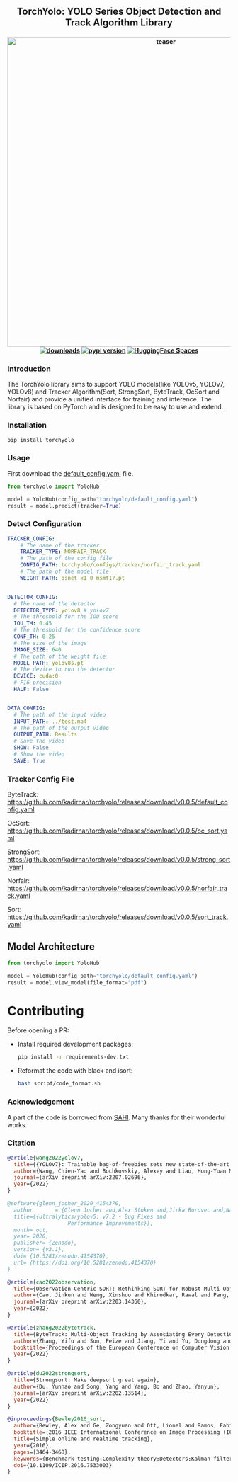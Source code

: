 <div align="center">
<h2>
  TorchYolo: YOLO Series Object Detection and Track Algorithm Library
</h2>
<h4>
    <img width="700" alt="teaser" src="https://github.com/kadirnar/TrackerHub/blob/main/docs/norfair_track/norfair_demo.gif">
<div>
    <a href="https://pepy.tech/project/torchyolo"><img src="https://pepy.tech/badge/torchyolo" alt="downloads"></a>
    <a href="https://badge.fury.io/py/torchyolo"><img src="https://badge.fury.io/py/torchyolo.svg" alt="pypi version"></a>
    <a href="https://huggingface.co/spaces/kadirnar/torchyolo"><img src="https://img.shields.io/badge/%20HuggingFace%20-Demo-blue.svg" alt="HuggingFace Spaces"></a>
</div>
</div>


### Introduction

The TorchYolo library aims to support YOLO models(like YOLOv5, YOLOv7, YOLOv8) and Tracker Algorithm(Sort, StrongSort, ByteTrack, OcSort and Norfair) and provide a unified interface for training and inference. The library is based on PyTorch and is designed to be easy to use and extend.

### Installation 
```bash
pip install torchyolo
```
### Usage
First download the [default_config.yaml](https://github.com/kadirnar/torchyolo/releases/download/v0.0.5/default_config.yaml) file.

```python
from torchyolo import YoloHub

model = YoloHub(config_path="torchyolo/default_config.yaml")
result = model.predict(tracker=True)
```

### Detect Configuration
```yaml
TRACKER_CONFIG:
    # The name of the tracker
    TRACKER_TYPE: NORFAIR_TRACK
    # The path of the config file
    CONFIG_PATH: torchyolo/configs/tracker/norfair_track.yaml
    # The path of the model file
    WEIGHT_PATH: osnet_x1_0_msmt17.pt


DETECTOR_CONFIG:
  # The name of the detector
  DETECTOR_TYPE: yolov8 # yolov7
  # The threshold for the IOU score
  IOU_TH: 0.45
  # The threshold for the confidence score
  CONF_TH: 0.25
  # The size of the image
  IMAGE_SIZE: 640
  # The path of the weight file
  MODEL_PATH: yolov8s.pt
  # The device to run the detector
  DEVICE: cuda:0
  # F16 precision
  HALF: False


DATA_CONFIG:
  # The path of the input video
  INPUT_PATH: ../test.mp4
  # The path of the output video
  OUTPUT_PATH: Results
  # Save the video
  SHOW: False 
  # Show the video
  SAVE: True
```

### Tracker Config File

ByteTrack: https://github.com/kadirnar/torchyolo/releases/download/v0.0.5/default_config.yaml

OcSort: https://github.com/kadirnar/torchyolo/releases/download/v0.0.5/oc_sort.yaml

StrongSort: https://github.com/kadirnar/torchyolo/releases/download/v0.0.5/strong_sort.yaml

Norfair: https://github.com/kadirnar/torchyolo/releases/download/v0.0.5/norfair_track.yaml

Sort: https://github.com/kadirnar/torchyolo/releases/download/v0.0.5/sort_track.yaml

## Model Architecture
```python
from torchyolo import YoloHub

model = YoloHub(config_path="torchyolo/default_config.yaml")
result = model.view_model(file_format="pdf")
```

# Contributing
Before opening a PR:
  - Install required development packages:
    ```bash
    pip install -r requirements-dev.txt
    ```
  - Reformat the code with black and isort:
    ```bash
    bash script/code_format.sh
    ``` 

### Acknowledgement
A part of the code is borrowed from [SAHI](https://github.com/obss/sahi). Many thanks for their wonderful works.

### Citation
```bibtex
@article{wang2022yolov7,
  title={{YOLOv7}: Trainable bag-of-freebies sets new state-of-the-art for real-time object detectors},
  author={Wang, Chien-Yao and Bochkovskiy, Alexey and Liao, Hong-Yuan Mark},
  journal={arXiv preprint arXiv:2207.02696},
  year={2022}
}
```
```bibtex
@software{glenn_jocher_2020_4154370,
  author       = {Glenn Jocher and,Alex Stoken and,Jirka Borovec and,NanoCode012 and,ChristopherSTAN and,Liu Changyu and,Laughing and,tkianai and,Adam Hogan and,lorenzomammana and,yxNONG and,AlexWang1900 and,Laurentiu Diaconu and,Marc and,wanghaoyang0106 and,ml5ah and,Doug and,Francisco Ingham and,Frederik and,Guilhen and,Hatovix and,Jake Poznanski and,Jiacong Fang and,Lijun Yu 于力军 and,changyu98 and,Mingyu Wang and,Naman Gupta and,Osama Akhtar and,PetrDvoracek and,Prashant Rai},
  title={{ultralytics/yolov5: v7.2 - Bug Fixes and 
                   Performance Improvements}},
  month= oct,
  year= 2020,
  publisher= {Zenodo},
  version= {v3.1},
  doi= {10.5281/zenodo.4154370},
  url= {https://doi.org/10.5281/zenodo.4154370}
}
```
```bibtex
@article{cao2022observation,
  title={Observation-Centric SORT: Rethinking SORT for Robust Multi-Object Tracking},
  author={Cao, Jinkun and Weng, Xinshuo and Khirodkar, Rawal and Pang, Jiangmiao and Kitani, Kris},
  journal={arXiv preprint arXiv:2203.14360},
  year={2022}
}
```
```bibtex
@article{zhang2022bytetrack,
  title={ByteTrack: Multi-Object Tracking by Associating Every Detection Box},
  author={Zhang, Yifu and Sun, Peize and Jiang, Yi and Yu, Dongdong and Weng, Fucheng and Yuan, Zehuan and Luo, Ping and Liu, Wenyu and Wang, Xinggang},
  booktitle={Proceedings of the European Conference on Computer Vision (ECCV)},
  year={2022}
}
```
```bibtex
@article{du2022strongsort,
  title={Strongsort: Make deepsort great again},
  author={Du, Yunhao and Song, Yang and Yang, Bo and Zhao, Yanyun},
  journal={arXiv preprint arXiv:2202.13514},
  year={2022}
}
```
```bibtex
@inproceedings{Bewley2016_sort,
  author={Bewley, Alex and Ge, Zongyuan and Ott, Lionel and Ramos, Fabio and Upcroft, Ben},
  booktitle={2016 IEEE International Conference on Image Processing (ICIP)},
  title={Simple online and realtime tracking},
  year={2016},
  pages={3464-3468},
  keywords={Benchmark testing;Complexity theory;Detectors;Kalman filters;Target tracking;Visualization;Computer Vision;Data Association;Detection;Multiple Object Tracking},
  doi={10.1109/ICIP.2016.7533003}
}
```
